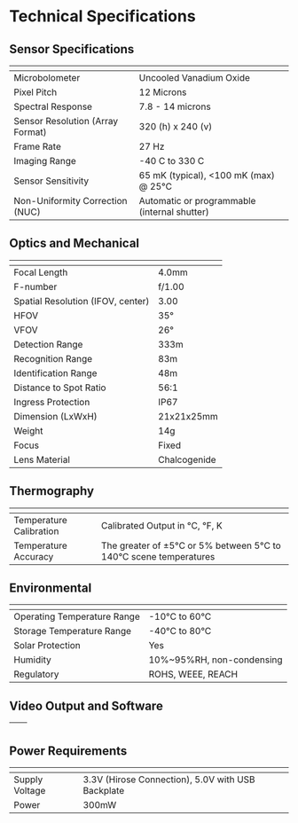 # Technical Specifications

## Sensor Specifications
| <!-- -->    | <!-- -->    |
|-------------|-------------|
| Microbolometer                   | Uncooled Vanadium Oxide                      |
| Pixel Pitch                      | 12 Microns                                   |
| Spectral Response                | 7.8 - 14 microns                             |
| Sensor Resolution (Array Format) | 320 (h) x 240 (v)                            |
| Frame Rate                       | 27 Hz                                        |
| Imaging Range                    | -40 C to 330 C                               |
| Sensor Sensitivity               | 65 mK (typical), <100 mK (max) @ 25°C        |
| Non-Uniformity Correction (NUC)  | Automatic or programmable (internal shutter) |


## Optics and Mechanical               
| <!-- -->    | <!-- -->    |
|-------------|-------------|
| Focal Length |   4.0mm| 
| F-number  |   f/1.00| 
| Spatial Resolution  (IFOV, center) |  3.00| 
| HFOV  |   35°| 
| VFOV |    26°| 
| Detection Range|  333m| 
| Recognition Range  |  83m| 
| Identification Range   |  48m| 
| Distance to Spot Ratio |  56:1| 
| Ingress Protection |  IP67| 
| Dimension (LxWxH) |  21x21x25mm| 
| Weight |  14g| 
| Focus  |  Fixed| 
| Lens Material  |  Chalcogenide| 


## Thermography               
| <!-- -->    | <!-- -->    |
|-------------|-------------|
| Temperature Calibration | Calibrated Output in °C, °F, K
| Temperature Accuracy | The greater of ±5°C or 5% between 5°C to 140°C scene temperatures


## Environmental               
| <!-- -->    | <!-- -->    |
|-------------|-------------|     
| Operating Temperature Range| -10°C to 60°C |
| Storage Temperature Range| -40°C to 80°C |
| Solar Protection| Yes |
| Humidity| 10%~95%RH, non-condensing |
| Regulatory| ROHS, WEEE, REACH |


## Video Output and Software               
| <!-- -->    | <!-- -->    |
|-------------|-------------|     



## Power Requirements               
| <!-- -->    | <!-- -->    |
|-------------|-------------|     
| Supply Voltage                   | 3.3V (Hirose Connection), 5.0V with USB Backplate               |
| Power                            | 300mW                                        |